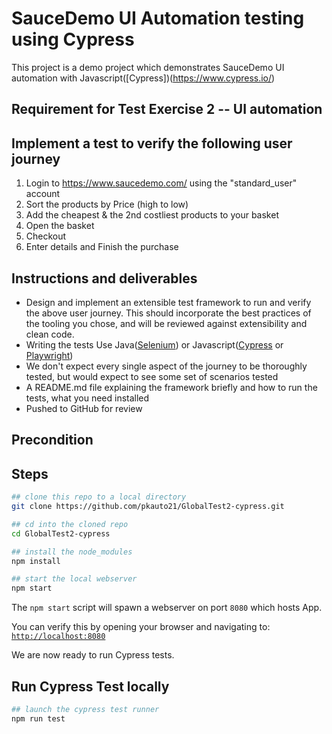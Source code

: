 # SauceDemo UI Automation testing using Cypress

This project is a demo project which demonstrates SauceDemo UI automation with Javascript([Cypress])(https://www.cypress.io/) 

Requirement for Test Exercise 2 -- UI automation
---
## Implement a test to verify the following user journey

1) Login to https://www.saucedemo.com/ using the "standard_user" account
2) Sort the products by Price (high to low)
3) Add the cheapest & the 2nd costliest products to your basket
4) Open the basket
5) Checkout
6) Enter details and Finish the purchase

## Instructions and deliverables

* Design and implement an extensible test framework to run and verify the above user journey. This should incorporate the best practices of the tooling you chose, and will be reviewed against extensibility and clean code.
* Writing the tests Use Java([Selenium](https://www.selenium.dev/)) or Javascript([Cypress](https://www.cypress.io/) or [Playwright](https://playwright.dev/))
* We don't expect every single aspect of the journey to be thoroughly tested, but would expect to see some set of scenarios tested
* A README.md file explaining the framework briefly and how to run the tests, what you need installed
* Pushed to GitHub for review

Precondition
---

Steps
---
```bash
## clone this repo to a local directory
git clone https://github.com/pkauto21/GlobalTest2-cypress.git

## cd into the cloned repo
cd GlobalTest2-cypress

## install the node_modules
npm install

## start the local webserver
npm start
```

The `npm start` script will spawn a webserver on port `8080` which hosts App.

You can verify this by opening your browser and navigating to: [`http://localhost:8080`](http://localhost:8080)

We are now ready to run Cypress tests.

Run Cypress Test locally
---
```bash
## launch the cypress test runner
npm run test
```
